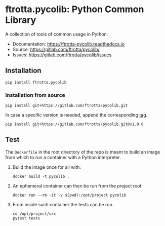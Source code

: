 # ftrotta.pycolib: Python Common Library

A collection of tools of common usage in Python.

* Documentation: https://ftrotta-pycolib.readthedocs.io
* Source: https://gitlab.com/ftrotta/pycolib/
* Issues: https://gitlab.com/ftrotta/pycolib/issues


## Installation

    pip install ftrotta.pycolib

### Installation from source

    pip install git+https://gitlab.com/ftrotta/pycolib.git

In case a specific version is needed, append the corresponding
[tag](https://gitlab.com/ftrotta/pycolib/-/tags).

    pip install git+https://gitlab.com/ftrotta/pycolib.git@v1.0.0

## Test

The `Dockerfile` in the root directory of the repo is meant to build 
an image from which to run a container with a Python interpreter.

1. Build the image once for all with:
   
       docker build -t pycolib .

2. An ephemeral container can then be run from the project root:

       docker run --rm -it -v $(pwd):/opt/project pycolib

3. From inside such container the tests can be run.

       cd /opt/project/src
       pytest tests